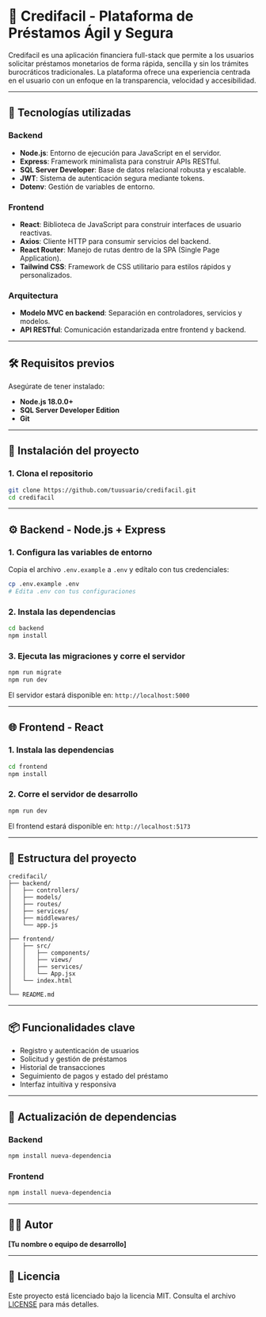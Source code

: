 # 💸 Credifacil - Plataforma de Préstamos Ágil y Segura

Credifacil es una aplicación financiera full-stack que permite a los usuarios solicitar préstamos monetarios de forma rápida, sencilla y sin los trámites burocráticos tradicionales. La plataforma ofrece una experiencia centrada en el usuario con un enfoque en la transparencia, velocidad y accesibilidad.

---

## 🚀 Tecnologías utilizadas

### Backend
- **Node.js**: Entorno de ejecución para JavaScript en el servidor.
- **Express**: Framework minimalista para construir APIs RESTful.
- **SQL Server Developer**: Base de datos relacional robusta y escalable.
- **JWT**: Sistema de autenticación segura mediante tokens.
- **Dotenv**: Gestión de variables de entorno.

### Frontend
- **React**: Biblioteca de JavaScript para construir interfaces de usuario reactivas.
- **Axios**: Cliente HTTP para consumir servicios del backend.
- **React Router**: Manejo de rutas dentro de la SPA (Single Page Application).
- **Tailwind CSS**: Framework de CSS utilitario para estilos rápidos y personalizados.

### Arquitectura
- **Modelo MVC en backend**: Separación en controladores, servicios y modelos.
- **API RESTful**: Comunicación estandarizada entre frontend y backend.

---

## 🛠️ Requisitos previos

Asegúrate de tener instalado:

- **Node.js 18.0.0+**
- **SQL Server Developer Edition**
- **Git**

---

## 🔧 Instalación del proyecto

### 1. Clona el repositorio
```bash
git clone https://github.com/tuusuario/credifacil.git
cd credifacil
```

---

## ⚙️ Backend - Node.js + Express

### 1. Configura las variables de entorno
Copia el archivo `.env.example` a `.env` y edítalo con tus credenciales:
```bash
cp .env.example .env
# Edita .env con tus configuraciones
```

### 2. Instala las dependencias
```bash
cd backend
npm install
```

### 3. Ejecuta las migraciones y corre el servidor
```bash
npm run migrate
npm run dev
```

El servidor estará disponible en: `http://localhost:5000`

---

## 🌐 Frontend - React

### 1. Instala las dependencias
```bash
cd frontend
npm install
```

### 2. Corre el servidor de desarrollo
```bash
npm run dev
```

El frontend estará disponible en: `http://localhost:5173`

---

## 📁 Estructura del proyecto

```
credifacil/
├── backend/
│   ├── controllers/
│   ├── models/
│   ├── routes/
│   ├── services/
│   ├── middlewares/
│   └── app.js
│
├── frontend/
│   ├── src/
│   │   ├── components/
│   │   ├── views/
│   │   ├── services/
│   │   └── App.jsx
│   └── index.html
│
└── README.md
```

---

## 📦 Funcionalidades clave

- Registro y autenticación de usuarios
- Solicitud y gestión de préstamos
- Historial de transacciones
- Seguimiento de pagos y estado del préstamo
- Interfaz intuitiva y responsiva

---

## 🔄 Actualización de dependencias

### Backend
```bash
npm install nueva-dependencia
```

### Frontend
```bash
npm install nueva-dependencia
```

---

## 👨‍💻 Autor

**[Tu nombre o equipo de desarrollo]**

---

## 📄 Licencia

Este proyecto está licenciado bajo la licencia MIT. Consulta el archivo [LICENSE](LICENSE) para más detalles.
